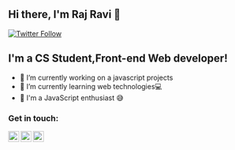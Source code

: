 ## Hi there, I'm Raj Ravi 👋

[![Twitter Follow](https://img.shields.io/twitter/follow/rajrv55?color=1DA1F2&logo=twitter&style=for-the-badge)](https://twitter.com/intent/follow?original_referer=https%3A%2F%2Fgithub.com%2Frajrv55&screen_name=rajrv55)

## I'm a CS Student,Front-end Web developer!

- 🔭 I’m currently working on a javascript projects
- 🌱 I’m currently learning web technologies💻
- 🥅 I'm a JavaScript enthusiast 😅



### Get in touch:
[<img align="left" alt="raj ravi | Twitter" width="22px" src="https://cdn.jsdelivr.net/npm/simple-icons@v3/icons/twitter.svg" />](https://twitter.com/rajrv55)
[<img align="left" alt="raj ravi | Twitter" width="22px" src="https://cdn.jsdelivr.net/npm/simple-icons@v3/icons/instagram.svg" />](https://instagram.com/rajravi05/)
[<img align="left" alt="raj ravi | Gmail" width="22px" src="https://cdn.jsdelivr.net/npm/simple-icons@v3/icons/gmail.svg" />](https://mail.google.com/a/rajrv559910@gmail.com/?view=cm&fs=1&to=rajrv559910@gmail.com)

<br />
<br />
<br />

